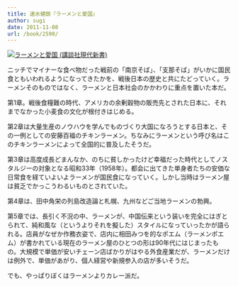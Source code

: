 ```yaml
---
title: 速水健朗『ラーメンと愛国』
author: sugi
date: 2011-11-08
url: /book/2590/
---
```

<a href="http://www.amazon.co.jp/exec/obidos/ASIN/4062800411/chezsugi-22/ref=nosim/" name="amazletlink" target="_blank"><img src="http://i1.wp.com/ecx.images-amazon.com/images/I/5186RPOGFZL._SL160_.jpg?w=660" alt="ラーメンと愛国 (講談社現代新書)" class="alignleft"  data-recalc-dims="1" /></a>

ニッチでマイナーな食べ物だった戦前の「南京そば」、「支那そば」がいかに国民食ともいわれるようになってきたかを、戦後日本の歴史と共にたどっていく。ラーメンそのものではなく、ラーメンと日本社会のかかわりに重点を置いた本だ。

第1章。戦後食糧難の時代、アメリカの余剰穀物の販売先とされた日本に、それまでなかった小麦食の文化が根付きはじめる。

第2章は大量生産のノウハウを学んでものづくり大国になろうとする日本と、その一例としての安藤百福のチキンラーメン。ちなみにラーメンという呼び名はこのチキンラーメンによって全国的に普及したそうだ。

第3章は高度成長どまんなか、のちに貧しかったけど幸福だった時代としてノスタルジーの対象となる昭和33年（1958年）。都会に出てきた単身者たちの安価な日常食を経ていよいよラーメンが国民食になっていく。しかし当時はラーメン屋は貧乏でかっこうわるいものとされていた。

第4章は、田中角栄の列島改造論と札幌、九州などご当地ラーメンの勃興。

第5章では、長引く不況の中、ラーメンが、中国伝来という装いを完全にはぎとられて、純和風な（というよりそれを擬した）スタイルになっていったかが語られる。店員がなぜか作務衣姿で、店内に相田みつを的なポエム（ラーメンポエム）が書かれている現在のラーメン屋のひとつの形は90年代にはじまったもの。大規模で単価が安いチェーン店ばかりがはやる外食産業だが、ラーメンだけは例外で、単価があがり、個人経営や新規参入の店が多いそうだ。

でも、やっぱりぼくはラーメンよりカレー派だ。
